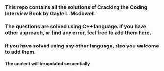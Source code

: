 ### This repo contains all the solutions of Cracking the Coding Interview Book by Gayle L. Mcdowell.
### The questions are solved using C++ language. If you have other approach, or find any error, feel free to add them here.
### If you have solved using any other language, also you welcome to add them.

#### The content will be updated sequentially
